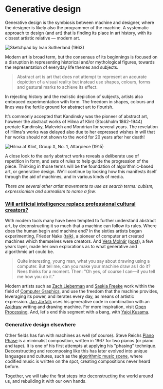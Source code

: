 # Generative design

Generative design is the symbiosis between machine and designer, where the designer is likely also the programmer of the machine. A systematic approach to design \(and art\) that is finding its place in art history, with its closest artistic relative — modern art. 

![Sketchpad by Ivan Sutherland \(1963\)](https://bimaplus.org/wp-content/uploads/2018/12/ImageToNews_Sketchpad-01.png)

Modern art is broad term, but the consensus of its beginnings is focused on a disruption in representing historical and/or mythological figures, towards the representation of everyday life themes and subjects. 

> Abstract art is art that does not attempt to represent an accurate depiction of a visual reality but instead use shapes, colours, forms and gestural marks to achieve its effect.

In rejecting history and the realistic depiction of subjects, artists also embraced experimentation with form. The freedom in shapes, colours and lines was the fertile ground for abstract art to flourish.

It’s commonly accepted that Kandinsky was the pioneer of abstract art, however the abstract works of Hilma af Klint \(Stockholm 1862-1944\) predate Kandinsky, Malevich and Mondrian for several years. The revelation of Hilma's works was delayed also due to her expressed wishes in will that her works should not shown to the world for 20 years after her death!

![Hilma af Klint, Group X, No. 1, Altarpiece \(1915\)](https://www.theparisreview.org/blog/wp-content/uploads/2018/10/gen-press_hilmaafklint_groupxno.1.jpg)

A close look to the early abstract works reveals a deliberate use of repetition in form, and sets of rules to help guide the progression of the piece. Thinking in those terms will be the foundation of algorithmic-based art, or generative design. We'll continue by looking how this manifests itself through the aid of machines, and in various kinds of media.

_There are several other artist movements to use as search terms: cubism, expressionism and surrealism to name a few._

### [Will artificial intelligence replace professional cultural creators?](https://strelkamag.com/en/article/lev-manovich-ai-aesthetics)

With modern tools many have been tempted to further understand abstract art, by deconstructing it so much that a machine can follow its rules. Where does the human begin and machine end? In the sixties artists began experimenting, Frieder Nake \([talk](https://www.youtube.com/watch?v=x-qAPvYdXgM)\), a pioneer of computer art created machines which themselves were creators. And [Vera Molnár](http://www.veramolnar.com/) \([post](https://medium.com/@xuetingzhang313/re-code-vera-moln%C3%A1rs-interruptions-b6dc9765eae5)\), a few years layer, made her own explorations as to what generative and algorithmic art could be.

> Quite interesting, young man, what you say about drawing using a computer. But tell me, can you make your machine draw as I do it? Nees thinks for a moment. Then: "Oh yes, of course I can—if you tell me how you do it."

Modern artists such as [Zach Lieberman](https://www.instagram.com/zach.lieberman/) and [Saskia Freeke](https://www.instagram.com/sasj_nl/) work within the field of [Computer Graphics](https://www.e-flux.com/architecture/becoming-digital/248077/some-notes-on-making-images-with-computers/), and use the freedom that the machine provides, leveraging its power, and iterates every day, as means of artistic expression. [Jan Jarfalk](https://www.instagram.com/janjarfalk/) uses his generative code in combination with an [Axidraw](https://axidraw.com/) writing and drawing machine. For more inspiration, visit [Open Processing](https://www.openprocessing.org/). And, let's end this segment with a bang, with [Yajoi Kusama](https://www.artnews.com/wp-content/uploads/2019/01/kusama-portrait4.jpg).

### Generative design elsewhere

Other fields has fun with machines as well \(of course\). Steve Reichs [Piano Phase](https://www.youtube.com/watch?v=gobDFubBiRg) is a minimalist composition, written in 1967 for two pianos \(or piano and tape\). It is one of his first attempts at applying his "phasing" technique. Deconstructing and recomposing like this has later evolved into unique languages and cultures, such as the [algorithmic music scene](https://youtu.be/CSQ8npnlk0I), where codified music is written on the spot, creating compositions never heard before.

Together, we will take the first steps into deconstructing the world around us, and rebuilding it with our own hands.

